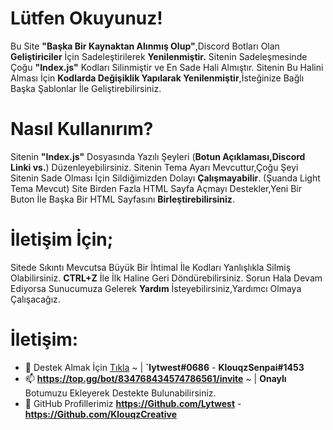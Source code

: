 # Lütfen Okuyunuz!
Bu Site **"Başka Bir Kaynaktan Alınmış Olup"**,Discord Botları Olan **Geliştiriciler** İçin Sadeleştirilerek **Yenilenmiştir.**
Sitenin Sadeleşmesinde Çoğu **"Index.js"** Kodları Silinmiştir ve En Sade Hali Almıştır.
Sitenin Bu Halini Alması İçin **Kodlarda Değişiklik Yapılarak Yenilenmiştir**,İsteğinize Bağlı Başka Şablonlar İle Geliştirebilirsiniz.

# Nasıl Kullanırım?
Sitenin **"Index.js"** Dosyasında Yazılı Şeyleri (**Botun Açıklaması,Discord Linki vs.**) Düzenleyebilirsiniz.
Sitenin Tema Ayarı Mevcuttur,Çoğu Şeyi Sitenin Sade Olması İçin Sildiğimizden Dolayı **Çalışmayabilir**. (Şuanda Light Tema Mevcut)
Site Birden Fazla HTML Sayfa Açmayı Destekler,Yeni Bir Buton İle Başka Bir HTML Sayfasını **Birleştirebilirsiniz**.

# İletişim İçin;
Sitede Sıkıntı Mevcutsa Büyük Bir İhtimal İle Kodları Yanlışlıkla Silmiş Olabilirsiniz. **CTRL+Z** İle İlk Haline Geri Döndürebilirsiniz.
Sorun Hala Devam Ediyorsa Sunucumuza Gelerek **Yardım** İsteyebilirsiniz,Yardımcı Olmaya Çalışacağız. 

# İletişim: 
- 🔭 Destek Almak İçin [Tıkla](https://discord.com/invite/zgDVN4wyxM) ~ |  **`lytwest#0686** - **KlouqzSenpai#1453**
- 📫 **https://top.gg/bot/834768434574786561/invite** ~ | **Onaylı** Botumuzu Ekleyerek Destekte Bulunabilirsiniz.
- 📌 GitHub Profillerimiz **https://Github.com/Lytwest** - **https://Github.com/KlouqzCreative**


